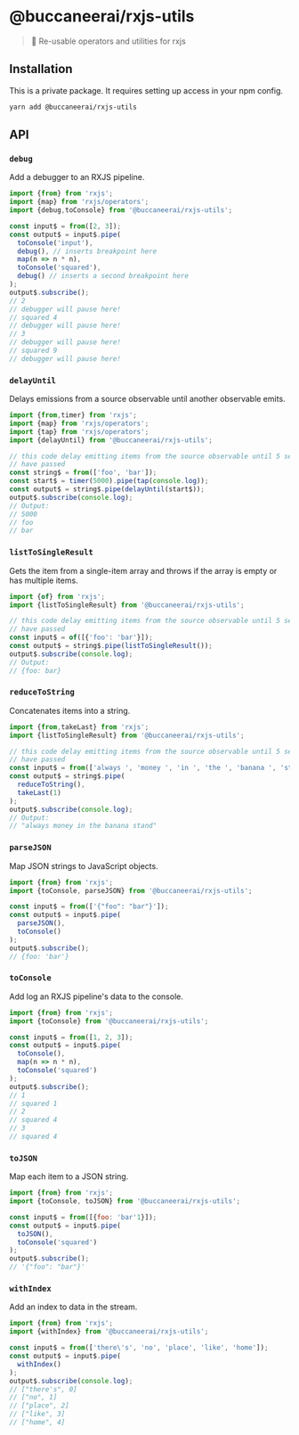 # @buccaneerai/rxjs-utils
> 🔌 Re-usable operators and utilities for rxjs

## Installation
This is a private package. It requires setting up access in your npm config.

```bash
yarn add @buccaneerai/rxjs-utils
```

## API

### `debug`
Add a debugger to an RXJS pipeline.
```js
import {from} from 'rxjs';
import {map} from 'rxjs/operators';
import {debug,toConsole} from '@buccaneerai/rxjs-utils';

const input$ = from([2, 3]);
const output$ = input$.pipe(
  toConsole('input'),
  debug(), // inserts breakpoint here
  map(n => n * n),
  toConsole('squared'),
  debug() // inserts a second breakpoint here
);
output$.subscribe();
// 2
// debugger will pause here!
// squared 4
// debugger will pause here!
// 3
// debugger will pause here!
// squared 9
// debugger will pause here!
```

### `delayUntil`
Delays emissions from a source observable until another observable emits.
```js
import {from,timer} from 'rxjs';
import {map} from 'rxjs/operators';
import {tap} from 'rxjs/operators';
import {delayUntil} from '@buccaneerai/rxjs-utils';

// this code delay emitting items from the source observable until 5 seconds 
// have passed
const string$ = from(['foo', 'bar']);
const start$ = timer(5000).pipe(tap(console.log));
const output$ = string$.pipe(delayUntil(start$));
output$.subscribe(console.log); 
// Output:
// 5000
// foo
// bar
```

### `listToSingleResult`
Gets the item from a single-item array and throws if the array is empty or has multiple items.
```js
import {of} from 'rxjs';
import {listToSingleResult} from '@buccaneerai/rxjs-utils';

// this code delay emitting items from the source observable until 5 seconds 
// have passed
const input$ = of([{'foo': 'bar'}]);
const output$ = string$.pipe(listToSingleResult());
output$.subscribe(console.log); 
// Output:
// {foo: bar}
```

### `reduceToString`
Concatenates items into a string.
```js
import {from,takeLast} from 'rxjs';
import {listToSingleResult} from '@buccaneerai/rxjs-utils';

// this code delay emitting items from the source observable until 5 seconds 
// have passed
const input$ = from(['always ', 'money ', 'in ', 'the ', 'banana ', 'stand']);
const output$ = string$.pipe(
  reduceToString(),
  takeLast(1)
);
output$.subscribe(console.log); 
// Output:
// "always money in the banana stand"
```

### `parseJSON`
Map JSON strings to JavaScript objects.
```js
import {from} from 'rxjs';
import {toConsole, parseJSON} from '@buccaneerai/rxjs-utils';

const input$ = from(['{"foo": "bar"}']);
const output$ = input$.pipe(
  parseJSON(),
  toConsole()
);
output$.subscribe();
// {foo: 'bar'}
```

### `toConsole`
Add log an RXJS pipeline's data to the console.
```js
import {from} from 'rxjs';
import {toConsole} from '@buccaneerai/rxjs-utils';

const input$ = from([1, 2, 3]);
const output$ = input$.pipe(
  toConsole(),
  map(n => n * n),
  toConsole('squared')
);
output$.subscribe();
// 1
// squared 1
// 2
// squared 4
// 3
// squared 4
```

### `toJSON`
Map each item to a JSON string.
```js
import {from} from 'rxjs';
import {toConsole, toJSON} from '@buccaneerai/rxjs-utils';

const input$ = from([{foo: 'bar'1}]);
const output$ = input$.pipe(
  toJSON(),
  toConsole('squared')
);
output$.subscribe();
// '{"foo": "bar"}'
```

### `withIndex`
Add an index to data in the stream.
```js
import {from} from 'rxjs';
import {withIndex} from '@buccaneerai/rxjs-utils';

const input$ = from(['there\'s', 'no', 'place', 'like', 'home']);
const output$ = input$.pipe(
  withIndex()
);
output$.subscribe(console.log);
// ["there's", 0]
// ["no", 1]
// ["place", 2]
// ["like", 3]
// ["home", 4]
```
